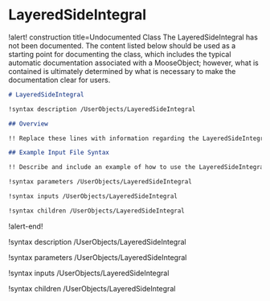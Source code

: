 # LayeredSideIntegral

!alert! construction title=Undocumented Class
The LayeredSideIntegral has not been documented. The content listed below should be used as a starting point for
documenting the class, which includes the typical automatic documentation associated with a
MooseObject; however, what is contained is ultimately determined by what is necessary to make the
documentation clear for users.

```markdown
# LayeredSideIntegral

!syntax description /UserObjects/LayeredSideIntegral

## Overview

!! Replace these lines with information regarding the LayeredSideIntegral object.

## Example Input File Syntax

!! Describe and include an example of how to use the LayeredSideIntegral object.

!syntax parameters /UserObjects/LayeredSideIntegral

!syntax inputs /UserObjects/LayeredSideIntegral

!syntax children /UserObjects/LayeredSideIntegral
```
!alert-end!

!syntax description /UserObjects/LayeredSideIntegral

!syntax parameters /UserObjects/LayeredSideIntegral

!syntax inputs /UserObjects/LayeredSideIntegral

!syntax children /UserObjects/LayeredSideIntegral
